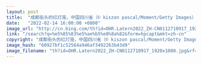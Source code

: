 ```yaml
---
layout: post
title:  "成都街头的红灯笼，中国四川省（© kiszon pascal/Moment/Getty Images）"
date:   "2022-02-14 16:00:00 +0800"
image_url: "http://cn.bing.com/th?id=OHR.Latern2022_ZH-CN0112710917_1920x1080.jpg&rf=LaDigue_1920x1080.jpg&pid=hp"
link: "/search?q=%e5%85%83%e5%ae%b5%e8%8a%82&form=hpcapt&mkt=zh-cn"
copyright: "成都街头的红灯笼，中国四川省（© kiszon pascal/Moment/Getty Images）"
image_hash: "60927bf1c52564a946af3492263b43d9"
image_filename: "th?id=OHR.Latern2022_ZH-CN0112710917_1920x1080.jpg&rf=LaDigue_1920x1080.jpg&pid=hp"
---
```

